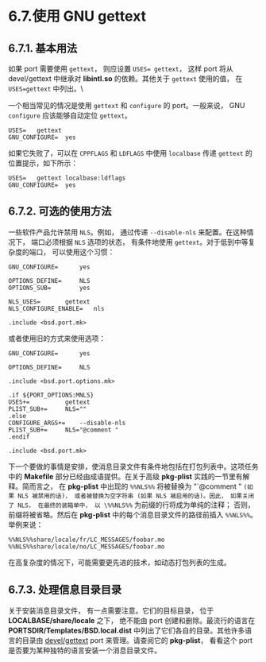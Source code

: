 # 6.7.使用 GNU gettext

## 6.7.1. 基本用法

如果 port 需要使用 `gettext`， 则应设置 `USES= gettext`， 这样 port 将从 devel/gettext 中继承对 **libintl.so** 的依赖。其他关于 `gettext` 使用的值， 在 `USES=gettext` 中列出。\

一个相当常见的情况是使用 `gettext` 和 `configure` 的 port。一般来说， GNU `configure` 应该能够自动定位  `gettext`。

```
USES=	gettext
GNU_CONFIGURE=	yes
```

如果它失败了，可以在 `CPPFLAGS` 和 `LDFLAGS` 中使用 `localbase` 传递 `gettext` 的位置提示，如下所示：

```
USES=	gettext localbase:ldflags
GNU_CONFIGURE=	yes
```

## 6.7.2. 可选的使用方法

一些软件产品允许禁用 `NLS`。例如， 通过传递 `--disable-nls` 来配置。在这种情况下， 端口必须根据 `NLS` 选项的状态， 有条件地使用 `gettext`。对于低到中等复杂度的端口， 可以使用这个习惯：

```
GNU_CONFIGURE=		yes

OPTIONS_DEFINE=		NLS
OPTIONS_SUB=		yes

NLS_USES=		gettext
NLS_CONFIGURE_ENABLE=	nls

.include <bsd.port.mk>
```

或者使用旧的方式来使用选项：

```
GNU_CONFIGURE=		yes

OPTIONS_DEFINE=		NLS

.include <bsd.port.options.mk>

.if ${PORT_OPTIONS:MNLS}
USES+=			gettext
PLIST_SUB+=		NLS=""
.else
CONFIGURE_ARGS+=	--disable-nls
PLIST_SUB+=		NLS="@comment "
.endif

.include <bsd.port.mk>
```

下一个要做的事情是安排，使消息目录文件有条件地包括在打包列表中。这项任务中的 **Makefile** 部分已经由成语提供。在关于高级 **pkg-plist** 实践的一节里有解释。简而言之， 在 **pkg-plist** 中出现的 `%%NLS%%` 将被替换为 "\`@comment " `(如果 NLS 被禁用的话)， 或者被替换为空字符串 (如果 NLS 被启用的话)。因此， 如果关闭了 NLS， 在最终的装箱单中， 以 \%%NLS%%` 为前缀的行将成为单纯的注释； 否则， 前缀将被省略。然后在 **pkg-plist** 中的每个消息目录文件的路径前插入 `%%NLS%%`。举例来说：

```
%%NLS%%share/locale/fr/LC_MESSAGES/foobar.mo
%%NLS%%share/locale/no/LC_MESSAGES/foobar.mo
```

在高复杂度的情况下，可能需要更先进的技术，如动态打包列表的生成。

## 6.7.3. 处理信息目录目录

关于安装消息目录文件， 有一点需要注意。它们的目标目录， 位于 **LOCALBASE/share/locale** 之下， 绝不能由 port 创建和删除。最流行的语言在 **PORTSDIR/Templates/BSD.local.dist** 中列出了它们各自的目录。其他许多语言的目录由 [devel/gettext](https://cgit.freebsd.org/ports/tree/devel/gettext/) port 来管理。请查阅它的 **pkg-plist**， 看看这个 port 是否要为某种独特的语言安装一个消息目录文件。
